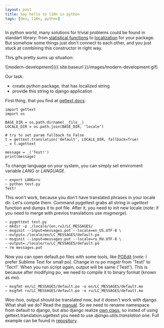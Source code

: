 ```yaml
---
layout: post
title: Say hello to l10n in python
tags: [dev, l10n, python]
---
```


In python world, many solutions for trivial problems could be found in standart library: from [statistical functions](https://docs.python.org/3/library/statistics.html) to [localization](https://docs.python.org/3/library/gettext.html) for your package.
But somehow some things just don't connect to each other, and you just stuck at combining this constructor in right way.

This gifs pretty sums up situation:

![modern-development]({{ site.baseurl }}/images/modern-development.gif)

Our task:

  * create python package, that has localized string
  * provide this string to django application

First thing, that you find at [gettext docs](https://docs.python.org/3/library/gettext.html):

```
import gettext
import os

BASE_DIR = os.path.dirname(__file__)
LOCALE_DIR = os.path.join(BASE_DIR, 'locale')

# try to set param fallback to False
t = gettext.translation('default', LOCALE_DIR, fallback=True)
_ = t.ugettext

message = _('Test!')
print(message)
```
To change language on your system, you can simply set enviroment variable _LANG_ or _LANGUAGE_.

```
~ export LANG=ru
~ python test.py
Test!
```

This won't work, because you don't have translated phrases in your locale dir. Let's compile them.
Command pygettext grabs all string in _ugettext_ function and dumps it to pot file.
After it, you need to init new locale (_note:_ if you need to merge with previos translations use _msgmerge_).

```
~ pygettext test.py
~ mkdir -p ./locale/{en,ru}/LC_MESSAGES/
~ msginit --input=messages.pot --locale=en_US.UTF-8 \
--output=./locale/en/LC_MESSAGES/default.po
~ msginit --input=messages.pot --locale=ru_RU.UTF-8 \
--output=./locale/ru/LC_MESSAGES/default.po
~ rm messages.pot
```

Now you can open default.po files with some tools, like [POEdit](https://poedit.net/) (_note:_ I prefer Sublime Text for small po).
Change in ru po msgstr from 'Test!' to 'Тест!'. When you run script again, output will be same ('Test!').
This is because after modifying po, we need to compile it to binary format (known as mo).

```
~ msgfmt en/LC_MESSAGES/default.po -o en/LC_MESSAGES/default.mo
~ msgfmt ru/LC_MESSAGES/default.po -o ru/LC_MESSAGES/default.mo
```

Woo-hoo, output should be translated now, but it doesn't work with django.
What shall we do? Read the [manual](https://docs.djangoproject.com/en/1.10/topics/i18n/translation/#how-django-discovers-translations).
So we need to rename namespace from default to django, but also django realize [own class](https://github.com/django/django/blob/1.10.3/django/utils/translation/trans_real.py#L90), so insted of using gettext.translation.ugettext you need to use _django.utils.translation_ one.
Full example can be found in [repository](https://github.com/vanadium23/py-hello-l10n).
